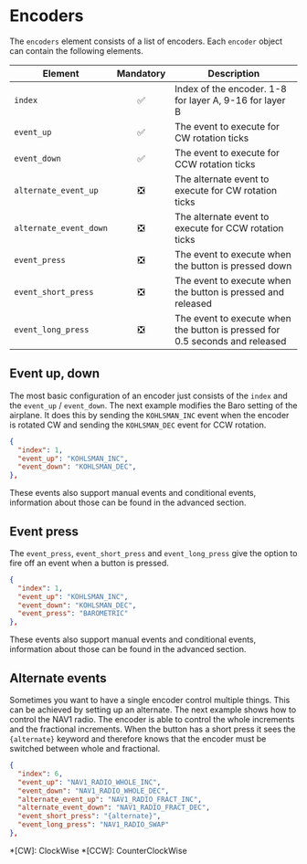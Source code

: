 # Encoders
The `encoders` element consists of a list of encoders. Each `encoder` object can contain the following elements. 

| Element                | Mandatory          | Description |
|------------------------|:------------------:|----------|
| `index`                | :white_check_mark: | Index of the encoder. 1-8 for layer A, 9-16 for layer B  |
| `event_up`             | :white_check_mark: | The event to execute for CW rotation ticks |
| `event_down`           | :white_check_mark: | The event to execute for CCW rotation ticks |
| `alternate_event_up`   | :negative_squared_cross_mark: | The alternate event to execute for CW rotation ticks |
| `alternate_event_down` | :negative_squared_cross_mark: | The alternate event to execute for CCW rotation ticks |
| `event_press`          | :negative_squared_cross_mark: | The event to execute when the button is pressed down |
| `event_short_press`    | :negative_squared_cross_mark: | The event to execute when the button is pressed and released |
| `event_long_press`     | :negative_squared_cross_mark: | The event to execute when the button is pressed for 0.5 seconds and released |

## Event up, down
The most basic configuration of an encoder just consists of the `index` and the `event_up` / `event_down`. The next example modifies the Baro setting of the airplane. It does this by sending the `KOHLSMAN_INC` event when the encoder is rotated CW and sending the `KOHLSMAN_DEC` event for CCW rotation.   
```json
{
  "index": 1,
  "event_up": "KOHLSMAN_INC",
  "event_down": "KOHLSMAN_DEC",
},
```
These events also support manual events and conditional events, information about those can be found in the advanced section.

## Event press
The `event_press`, `event_short_press` and `event_long_press` give the option to fire off an event when a button is pressed.
```json
{
  "index": 1,
  "event_up": "KOHLSMAN_INC",
  "event_down": "KOHLSMAN_DEC",
  "event_press": "BAROMETRIC"
},
```
These events also support manual events and conditional events, information about those can be found in the advanced section.

## Alternate events
Sometimes you want to have a single encoder control multiple things. This can be achieved by setting up an alternate. The next example shows how to control the NAV1 radio. The encoder is able to control the whole increments and the fractional increments. When the button has a short press it sees the `{alternate}` keyword and therefore knows that the encoder must be switched between whole and fractional.
```json
{
  "index": 6,
  "event_up": "NAV1_RADIO_WHOLE_INC",
  "event_down": "NAV1_RADIO_WHOLE_DEC",
  "alternate_event_up": "NAV1_RADIO_FRACT_INC",
  "alternate_event_down": "NAV1_RADIO_FRACT_DEC",
  "event_short_press": "{alternate}",
  "event_long_press": "NAV1_RADIO_SWAP"
},
```

*[CW]: ClockWise
*[CCW]: CounterClockWise